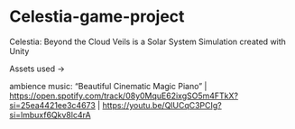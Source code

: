 # Celestia-game-project
Celestia: Beyond the Cloud Veils is a Solar System Simulation created with Unity


Assets used ->

ambience music: “Beautiful Cinematic Magic Piano” | https://open.spotify.com/track/08y0MquE62ixgSO5m4FTkX?si=25ea4421ee3c4673 | https://youtu.be/QlUCqC3PCIg?si=lmbuxf6Qkv8lc4rA
